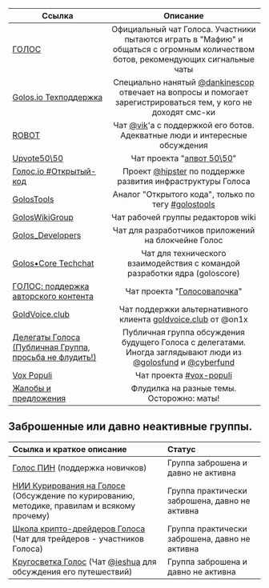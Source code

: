 | Ссылка | Описание |
| --- | :---: |
| [ГОЛОС](https://t.me/golos_io) | Официальный чат Голоса. Участники пытаются играть в "Мафию" и общаться с огромным количеством ботов, рекомендующих сигнальные чаты |
| [Golos.io Техподдержка](https://t.me/golos_support) | Специально нанятый [@dankinescop](https://t.me/dankinescop) отвечает на вопросы и помогает зарегистрироваться тем, у кого не доходят смс-ки |
| [ROBOT](https://t.me/chain_cf) | Чат [@vik](https://golos.io/@vik)'a с поддержкой его ботов. Адекватные люди и интересные обсуждения |
| [Upvote50\50](https://t.me/joinchat/AsAZwg2Dtj2BSOI_jBLLxQ) | Чат проекта "[апвот 50\50](https://golos.io/trending/ru--apvot50-50)" |
| [Голос.io \#Открытый-код](https://t.me/golosOtkrytyijKod) | Проект [@hipster](https://golos.io/@hipster) по поддержке развития инфраструктуры Голоса |
| [GolosTools](https://t.me/GolosTools) | Аналог "Открытого кода", только по тегу [\#golostools](https://golos.io/trending/golostools) |
| [GolosWikiGroup](https://t.me/goloswikigroup) | Чат рабочей группы редакторов wiki |
| [Golos\_Developers](https://t.me/GolosDev) | Чат для разработчиков приложений на блокчейне Голос |
| [Golos•Core Techchat](https://t.me/goloscoretc) | Чат для технического взаимодействия с командой разработки ядра \(goloscore\) |
| [ГОЛОС: поддержка авторского контента](https://t.me/joinchat/AlKeQUQpN8-9oShtaTcY7Q) | Чат проекта "[Голосовалочка](https://golos.io/ru--golosovalochka/@chiliec/golosovalochka)" |
| [GoldVoice.club](https://t.me/goldvoice) | Чат поддержки альтернативного клиента [goldvoice.club](https://goldvoice.club) от @on1x |
| [Делегаты Голоса \(Публичная Группа, просьба не флудить!\)](https://t.me/golos_delegates) | Публичная группа обсуждения будущего Голоса с делегатами. Иногда заглядывают люди из [@golosfund](https://golos.io/@golosfund) и [@cyberfund](https://golos.io/@cyberfund) |
| [Vox Populi](https://t.me/Vox_Populi_Centre) | Чат проекта [\#vox-populi](https://golos.io/trending/vox-populi) |
| [Жалобы и предложения](https://t.me/golosio_complaints) | Флудилка на разные темы. Осторожно: маты! |



## Заброшенные или давно неактивные группы. 

| Ссылка и краткое описание  | Статус |
| :--- | :--- |
| [Голос ПИН](https://t.me/joinchat/GQu0jxDuMpHuS28p7yaFRQ) \(поддержка новичков\) | Группа заброшена и давно не активна |
| [НИИ Курирования на Голосе](https://t.me/pauk_unofficial)  \(Обсуждение по курированию, методике, правилам и всякому прочему\) | Группа практически заброшена, давно не активна |
| [Школа крипто-дрейдеров Голоса](https://t.me/joinchat/FxPyUURcpDc9k3HPc2Q3Jw) \(Чат для трейдеров - участников Голоса\) | Группа практически заброшена, давно не активна |
| [Кругосветка Голос](https://t.me/krugosvetka_golos) \(Чат [@ieshua](https://golos.io/@ieshua) для обсуждения его путешествий\) | Группа заброшена и давно не активна |



